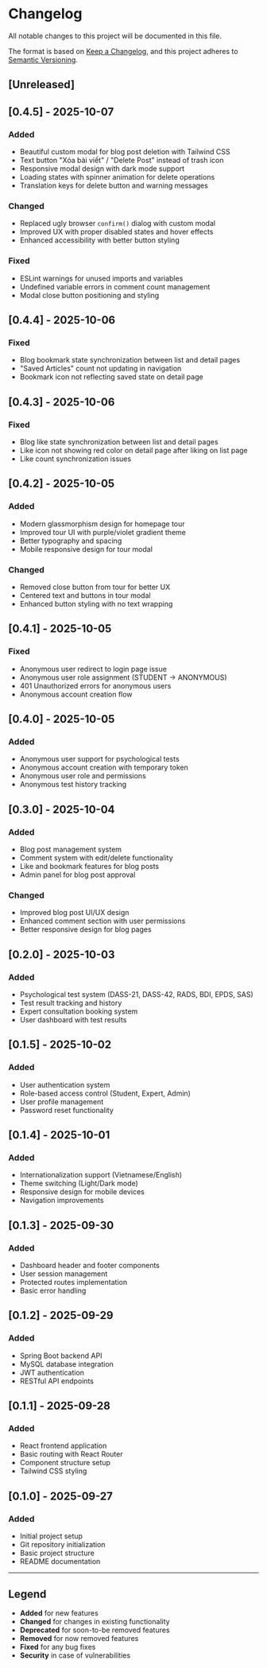 # Changelog

All notable changes to this project will be documented in this file.

The format is based on [Keep a Changelog](https://keepachangelog.com/en/1.0.0/),
and this project adheres to [Semantic Versioning](https://semver.org/spec/v2.0.0.html).

## [Unreleased]

## [0.4.5] - 2025-10-07

### Added

- Beautiful custom modal for blog post deletion with Tailwind CSS
- Text button "Xóa bài viết" / "Delete Post" instead of trash icon
- Responsive modal design with dark mode support
- Loading states with spinner animation for delete operations
- Translation keys for delete button and warning messages

### Changed

- Replaced ugly browser `confirm()` dialog with custom modal
- Improved UX with proper disabled states and hover effects
- Enhanced accessibility with better button styling

### Fixed

- ESLint warnings for unused imports and variables
- Undefined variable errors in comment count management
- Modal close button positioning and styling

## [0.4.4] - 2025-10-06

### Fixed

- Blog bookmark state synchronization between list and detail pages
- "Saved Articles" count not updating in navigation
- Bookmark icon not reflecting saved state on detail page

## [0.4.3] - 2025-10-06

### Fixed

- Blog like state synchronization between list and detail pages
- Like icon not showing red color on detail page after liking on list page
- Like count synchronization issues

## [0.4.2] - 2025-10-05

### Added

- Modern glassmorphism design for homepage tour
- Improved tour UI with purple/violet gradient theme
- Better typography and spacing
- Mobile responsive design for tour modal

### Changed

- Removed close button from tour for better UX
- Centered text and buttons in tour modal
- Enhanced button styling with no text wrapping

## [0.4.1] - 2025-10-05

### Fixed

- Anonymous user redirect to login page issue
- Anonymous user role assignment (STUDENT → ANONYMOUS)
- 401 Unauthorized errors for anonymous users
- Anonymous account creation flow

## [0.4.0] - 2025-10-05

### Added

- Anonymous user support for psychological tests
- Anonymous account creation with temporary token
- Anonymous user role and permissions
- Anonymous test history tracking

## [0.3.0] - 2025-10-04

### Added

- Blog post management system
- Comment system with edit/delete functionality
- Like and bookmark features for blog posts
- Admin panel for blog post approval

### Changed

- Improved blog post UI/UX design
- Enhanced comment section with user permissions
- Better responsive design for blog pages

## [0.2.0] - 2025-10-03

### Added

- Psychological test system (DASS-21, DASS-42, RADS, BDI, EPDS, SAS)
- Test result tracking and history
- Expert consultation booking system
- User dashboard with test results

## [0.1.5] - 2025-10-02

### Added

- User authentication system
- Role-based access control (Student, Expert, Admin)
- User profile management
- Password reset functionality

## [0.1.4] - 2025-10-01

### Added

- Internationalization support (Vietnamese/English)
- Theme switching (Light/Dark mode)
- Responsive design for mobile devices
- Navigation improvements

## [0.1.3] - 2025-09-30

### Added

- Dashboard header and footer components
- User session management
- Protected routes implementation
- Basic error handling

## [0.1.2] - 2025-09-29

### Added

- Spring Boot backend API
- MySQL database integration
- JWT authentication
- RESTful API endpoints

## [0.1.1] - 2025-09-28

### Added

- React frontend application
- Basic routing with React Router
- Component structure setup
- Tailwind CSS styling

## [0.1.0] - 2025-09-27

### Added

- Initial project setup
- Git repository initialization
- Basic project structure
- README documentation

---

## Legend

- **Added** for new features
- **Changed** for changes in existing functionality
- **Deprecated** for soon-to-be removed features
- **Removed** for now removed features
- **Fixed** for any bug fixes
- **Security** in case of vulnerabilities
